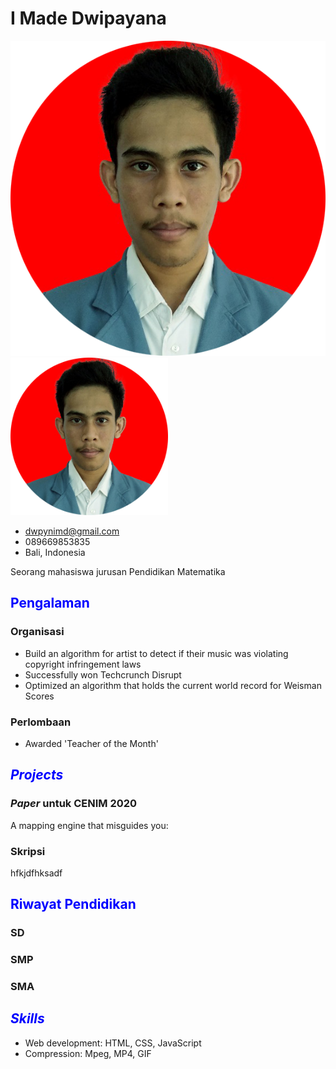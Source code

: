 # I Made Dwipayana
![](img/ava.png)
<img src="img/ava.png" style="width:50%;height=auto;"></img>

- <dwpynimd@gmail.com>
- 089669853835
- Bali, Indonesia

Seorang mahasiswa jurusan Pendidikan Matematika

## <span style="color:blue">Pengalaman</span>

### Organisasi

 - Build an algorithm for artist to detect if their music was violating
   copyright infringement laws
 - Successfully won Techcrunch Disrupt
 - Optimized an algorithm that holds the current world record for Weisman Scores

### Perlombaan

 - Awarded 'Teacher of the Month'

## <span style="color:blue">*Projects*</span>

### *Paper* untuk CENIM 2020

A mapping engine that misguides you:

### Skripsi 

hfkjdfhksadf

## <span style="color:blue">Riwayat Pendidikan</span>

### SD

### SMP

### SMA

## <span style="color:blue">*Skills*</span>

 - Web development: HTML, CSS, JavaScript
 - Compression: Mpeg, MP4, GIF
